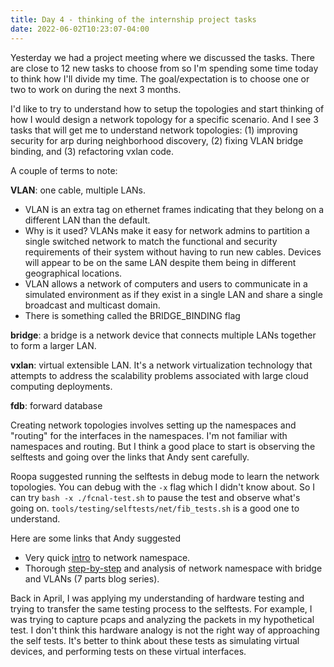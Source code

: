 ```yaml
---
title: Day 4 - thinking of the internship project tasks
date: 2022-06-02T10:23:07-04:00
---
```


Yesterday we had a project meeting where we discussed the tasks. There are close to 12 new tasks to choose from so I'm spending some time today to think how I'll divide my time. The goal/expectation is to choose one or two to work on during the next 3 months.

I'd like to try to understand how to setup the topologies and start thinking of how I would design a network topology for a specific scenario. And I see 3 tasks that will get me to understand network topologies: (1) improving security for arp during neighborhood discovery, (2) fixing VLAN bridge binding, and (3) refactoring vxlan code.

A couple of terms to note:

**VLAN**: one cable, multiple LANs.
- VLAN is an extra tag on ethernet frames indicating that they belong on a different LAN than the default.
- Why is it used? VLANs make it easy for network admins to partition a single switched network to match the functional and security requirements of their system without having to run new cables. Devices will appear to be on the same LAN despite them being in different geographical locations.  
- VLAN allows a network of computers and users to communicate in a simulated environment as if they exist in a single LAN and share a single broadcast and multicast domain.  
- There is something called the BRIDGE_BINDING flag

**bridge**: a bridge is a network device that connects multiple LANs together to form a larger LAN.

**vxlan**: virtual extensible LAN. It's a network virtualization technology that attempts to address the scalability problems associated with large cloud computing deployments.

**fdb**: forward database

Creating network topologies involves setting up the namespaces and "routing" for the interfaces in the namespaces.  I'm not familiar with namespaces and routing. But I think a good place to start is observing the selftests and going over the links that Andy sent carefully.  

Roopa suggested running the selftests in debug mode to learn the network topologies. You can debug with the `-x` flag which I didn't know about. So I can try `bash -x ./fcnal-test.sh` to pause the test and observe what's going on.
`tools/testing/selftests/net/fib_tests.sh` is a good one to understand.

Here are some links that Andy suggested
- Very quick [intro](https://linuxhint.com/use-linux-network-namespace/) to network namespace.
- Thorough [step-by-step](https://linux-blog.anracom.com/2017/10/30/fun-with-veth-devices-in-unnamed-linux-network-namespaces-i/) and analysis of network namespace with bridge and VLANs (7 parts blog series).


Back in April, I was applying my understanding of hardware testing and trying to transfer the same testing process to the selftests. For example, I was trying to capture pcaps and analyzing the packets in my hypothetical test. I don't think this hardware analogy is not the right way of approaching the self tests. It's better to think about these tests as simulating virtual devices, and performing tests on these virtual interfaces.
